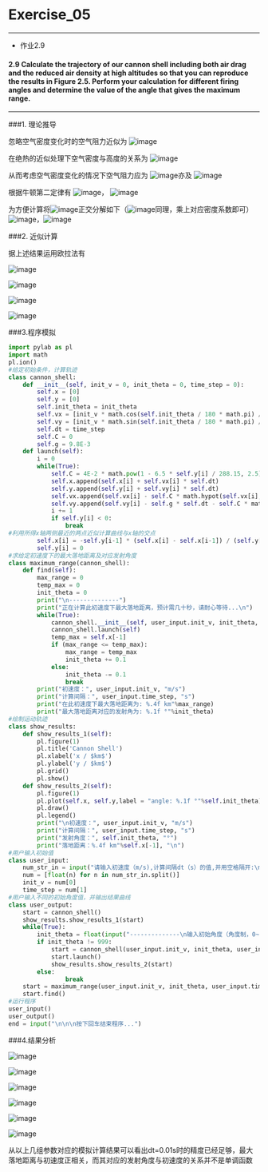 # Exercise_05
***

* 作业2.9


#### 2.9 Calculate the trajectory of our cannon shell including both air drag and the reduced air density at high altitudes so that you can reproduce the results in Figure 2.5. Perform your calculation for different firing angles and determine the value of the angle that gives the maximum range.
***

###1. 理论推导
  
  忽略空气密度变化时的空气阻力近似为 ![image](https://github.com/ACGNnsj/compuational_physics_N2014301020001/blob/master/Excercise_05/CodeCogsEqn.gif?raw=true)
  
  在绝热的近似处理下空气密度与高度的关系为 ![image](https://github.com/ACGNnsj/compuational_physics_N2014301020001/blob/master/Excercise_05/CodeCogsEqn%20(2).gif?raw=true)
  
  从而考虑空气密度变化的情况下空气阻力应为 ![image](https://github.com/ACGNnsj/compuational_physics_N2014301020001/blob/master/Excercise_05/CodeCogsEqn%20(1).gif?raw=true)亦及 ![image](https://github.com/ACGNnsj/compuational_physics_N2014301020001/blob/master/Excercise_05/CodeCogsEqn%20(3).gif?raw=true)
  
根据牛顿第二定律有 ![image](https://github.com/ACGNnsj/compuational_physics_N2014301020001/blob/master/Excercise_05/CodeCogsEqn%20(8).gif?raw=true)， ![image](https://github.com/ACGNnsj/compuational_physics_N2014301020001/blob/master/Excercise_05/CodeCogsEqn%20(9).gif?raw=true)

为方便计算将![image](https://github.com/ACGNnsj/compuational_physics_N2014301020001/blob/master/Excercise_05/CodeCogsEqn%20(12).gif?raw=true)正交分解如下（![image](https://github.com/ACGNnsj/compuational_physics_N2014301020001/blob/master/Excercise_05/CodeCogsEqn%20(13).gif?raw=true)同理，乘上对应密度系数即可）![image](https://github.com/ACGNnsj/compuational_physics_N2014301020001/blob/master/Excercise_05/CodeCogsEqn%20(10).gif?raw=true)，![image](https://github.com/ACGNnsj/compuational_physics_N2014301020001/blob/master/Excercise_05/CodeCogsEqn%20(11).gif?raw=true)

###2. 近似计算

  据上述结果运用欧拉法有
  
  ![image](https://github.com/ACGNnsj/compuational_physics_N2014301020001/blob/master/Excercise_05/CodeCogsEqn%20(4).gif?raw=true)
  
  ![image](https://github.com/ACGNnsj/compuational_physics_N2014301020001/blob/master/Excercise_05/CodeCogsEqn%20(5).gif?raw=true)
  
  ![image](https://github.com/ACGNnsj/compuational_physics_N2014301020001/blob/master/Excercise_05/CodeCogsEqn%20(6).gif?raw=true)
  
  ![image](https://github.com/ACGNnsj/compuational_physics_N2014301020001/blob/master/Excercise_05/CodeCogsEqn%20(7).gif?raw=true)
  
###3.程序模拟

```python
import pylab as pl
import math
pl.ion()
#给定初始条件，计算轨迹
class cannon_shell:
    def __init__(self, init_v = 0, init_theta = 0, time_step = 0):
        self.x = [0]
        self.y = [0]
        self.init_theta = init_theta
        self.vx = [init_v * math.cos(self.init_theta / 180 * math.pi) / 1000]
        self.vy = [init_v * math.sin(self.init_theta / 180 * math.pi) / 1000]
        self.dt = time_step
        self.C = 0
        self.g = 9.8E-3
    def launch(self):
        i = 0
        while(True):
            self.C = 4E-2 * math.pow(1 - 6.5 * self.y[i] / 288.15, 2.5)
            self.x.append(self.x[i] + self.vx[i] * self.dt)
            self.y.append(self.y[i] + self.vy[i] * self.dt)
            self.vx.append(self.vx[i] - self.C * math.hypot(self.vx[i], self.vy[i]) * self.vx[i] * self.dt)
            self.vy.append(self.vy[i] - self.g * self.dt - self.C * math.hypot(self.vx[i], self.vy[i]) * self.vy[i] * self.dt)
            i += 1
            if self.y[i] < 0:
                break
#利用所得x轴两侧最近的两点近似计算曲线与x轴的交点
        self.x[i] = -self.y[i-1] * (self.x[i] - self.x[i-1]) / (self.y[i] - self.y[i-1]) + self.x[i-1]
        self.y[i] = 0
#求给定初速度下的最大落地距离及对应发射角度
class maximum_range(cannon_shell):
    def find(self):
        max_range = 0
        temp_max = 0
        init_theta = 0
        print("\n--------------")
        print("正在计算此初速度下最大落地距离，预计需几十秒，请耐心等待...\n")
        while(True):
            cannon_shell.__init__(self, user_input.init_v, init_theta, user_input.time_step)
            cannon_shell.launch(self)
            temp_max = self.x[-1]
            if (max_range <= temp_max):
                max_range = temp_max
                init_theta += 0.1
            else:
                init_theta -= 0.1
                break
        print("初速度：", user_input.init_v, "m/s")
        print("计算间隔：", user_input.time_step, "s")
        print("在此初速度下最大落地距离为: %.4f km"%max_range)
        print("最大落地距离对应的发射角为: %.1f °"%init_theta)
#绘制运动轨迹
class show_results:
    def show_results_1(self):
        pl.figure(1)
        pl.title('Cannon Shell')
        pl.xlabel('x / $km$')
        pl.ylabel('y / $km$')
        pl.grid()
        pl.show()
    def show_results_2(self):
        pl.figure(1)
        pl.plot(self.x, self.y,label = "angle: %.1f °"%self.init_theta)
        pl.draw()
        pl.legend()
        print("\n初速度：", user_input.init_v, "m/s")
        print("计算间隔：", user_input.time_step, "s")
        print("发射角度：", self.init_theta, "°")
        print("落地距离：%.4f km"%self.x[-1], "\n")
#用户输入初始值
class user_input:
    num_str_in = input("请输入初速度（m/s),计算间隔dt（s）的值,并用空格隔开:\n")
    num = [float(n) for n in num_str_in.split()]
    init_v = num[0]
    time_step = num[1]
#用户输入不同的初始角度值，并输出结果曲线
class user_output:
    start = cannon_shell()
    show_results.show_results_1(start)
    while(True):
        init_theta = float(input("--------------\n输入初始角度（角度制，0~180）（输入999开始计算最大落地距离）:\n"))
        if init_theta != 999:
            start = cannon_shell(user_input.init_v, init_theta, user_input.time_step)
            start.launch()
            show_results.show_results_2(start)
        else:
                break
    start = maximum_range(user_input.init_v, init_theta, user_input.time_step)
    start.find()
#运行程序
user_input()
user_output()
end = input("\n\n\n按下回车结束程序...")
```

###4.结果分析

![image](https://github.com/ACGNnsj/compuational_physics_N2014301020001/blob/master/Excercise_05/QQ%E6%88%AA%E5%9B%BE20161017013021.png?raw=true)

![image](https://github.com/ACGNnsj/compuational_physics_N2014301020001/blob/master/Excercise_05/QQ%E6%88%AA%E5%9B%BE20161017013214.png?raw=true)

![image](https://github.com/ACGNnsj/compuational_physics_N2014301020001/blob/master/Excercise_05/QQ%E6%88%AA%E5%9B%BE20161017013546.png?raw=true)

![image](https://github.com/ACGNnsj/compuational_physics_N2014301020001/blob/master/Excercise_05/QQ%E6%88%AA%E5%9B%BE20161017013258.png)

![image](https://github.com/ACGNnsj/compuational_physics_N2014301020001/blob/master/Excercise_05/QQ%E6%88%AA%E5%9B%BE20161017013341.png?raw=true)

![image](https://github.com/ACGNnsj/compuational_physics_N2014301020001/blob/master/Excercise_05/QQ%E6%88%AA%E5%9B%BE20161017013705.png?raw=true)

从以上几组参数对应的模拟计算结果可以看出dt=0.01s时的精度已经足够，最大落地距离与初速度正相关，而其对应的发射角度与初速度的关系并不是单调函数
